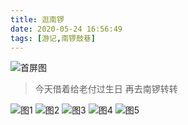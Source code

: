 ```yaml
---
title: 逛南锣
date: 2020-05-24 16:56:49
tags: [游记,南锣鼓巷]
---
```


![首屏图](https://s1.ax1x.com/2020/07/20/UhSi8S.jpg)

<!-- more -->

> 今天借着给老付过生日 再去南锣转转

![图1](https://s1.ax1x.com/2020/07/20/UfjC6A.jpg)
![图2](https://s1.ax1x.com/2020/07/20/UfXzfe.jpg)
![图3](https://s1.ax1x.com/2020/07/20/UfXXTK.jpg)
![图4](https://s1.ax1x.com/2020/07/20/UfXvFO.jpg)
![图5](https://s1.ax1x.com/2020/07/20/UfXxYD.jpg)
